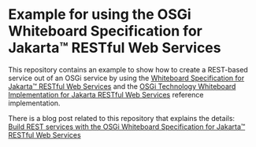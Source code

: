 # Example for using the OSGi Whiteboard Specification for Jakarta™ RESTful Web Services

This repository contains an example to show how to create a REST-based service out of an OSGi service by using the 
[Whiteboard Specification for Jakarta™ RESTful Web Services](https://docs.osgi.org/specification/osgi.cmpn/8.1.0/service.jakartars.html)
and the [OSGi Technology Whiteboard Implementation for Jakarta RESTful Web Services](https://github.com/osgi/jakartarest-osgi) reference implementation.

There is a blog post related to this repository that explains the details:  
[Build REST services with the OSGi Whiteboard Specification for Jakarta™ RESTful Web Services](https://vogella.com/blog/build-rest-services-with-osgi-jakarta-rs-whiteboard/)